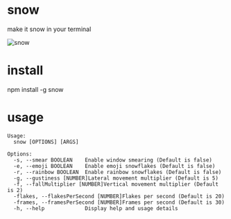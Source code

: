 # snow

make it snow in your terminal

![snow](http://i.imgur.com/FLO3V.png)

# install

  npm install -g snow

# usage

````
Usage:
  snow [OPTIONS] [ARGS]

Options:
  -s, --smear BOOLEAN    Enable window smearing (Default is false)
  -e, --emoji BOOLEAN    Enable emoji snowflakes (Default is false)
  -r, --rainbow BOOLEAN  Enable rainbow snowflakes (Default is false)
  -g, --gustiness [NUMBER]Lateral movement multiplier (Default is 5)
  -f, --fallMultiplier [NUMBER]Vertical movement multiplier (Default is 2)
  -flakes, --flakesPerSecond [NUMBER]Flakes per second (Default is 20)
  -frames, --framesPerSecond [NUMBER]Frames per second (Default is 30)
  -h, --help             Display help and usage details
````
